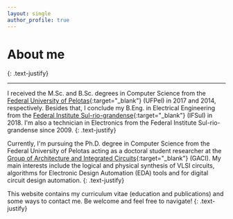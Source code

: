 ```yaml
---
layout: single
author_profile: true
---
```


# About me
{: .text-justify}

<hr>

I received the M.Sc. and B.Sc. degrees in Computer Science from the [Federal University of Pelotas](https://ufpel.edu.br){:target="\_blank"} (UFPel) in 2017 and 2014, respectively. Besides that, I conclude my B.Eng. in Electrical Engineering from the [Federal Institute Sul-rio-grandense](https://ifsul.edu.br){:target="\_blank"} (IFSul) in 2018. I'm also a technician in Electronics from the Federal Institute Sul-rio-grandense since 2009. 
{: .text-justify} 

Currently, I'm pursuing the Ph.D. degree in Computer Science from the Federal University of Pelotas acting as a doctoral student researcher at the [Group of Architecture and Integrated Circuits](https://wp.ufpel.edu.br/gaci/){:target="\_blank"} (GACI). My main interests include the logical and physical synthesis of VLSI circuits, algorithms for Electronic Design Automation (EDA) tools and for digital circuit design automation. 
{: .text-justify}

This website contains my curriculum vitae (education and publications) and some ways to contact me. Be welcome and feel free to navigate! 
{: .text-justify}